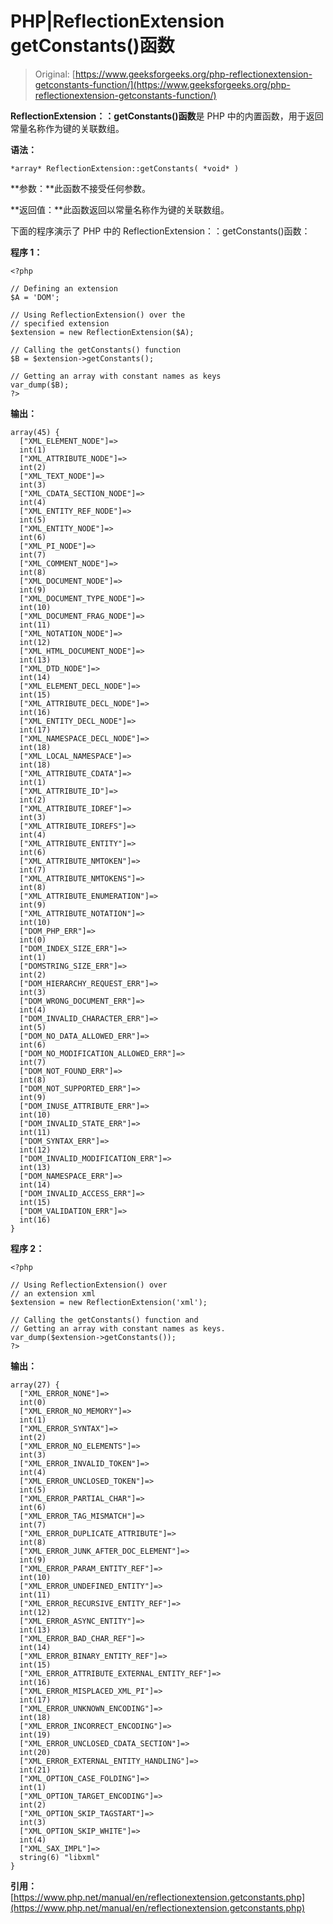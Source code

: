 # PHP|ReflectionExtension getConstants()函数

> Original: [https://www.geeksforgeeks.org/php-reflectionextension-getconstants-function/](https://www.geeksforgeeks.org/php-reflectionextension-getconstants-function/)

**ReflectionExtension：：getConstants()函数**是 PHP 中的内置函数，用于返回常量名称作为键的关联数组。

**语法：**

```
*array* ReflectionExtension::getConstants( *void* )
```

**参数：**此函数不接受任何参数。

**返回值：**此函数返回以常量名称作为键的关联数组。

下面的程序演示了 PHP 中的 ReflectionExtension：：getConstants()函数：

**程序 1：**

```
<?php

// Defining an extension
$A = 'DOM';

// Using ReflectionExtension() over the 
// specified extension
$extension = new ReflectionExtension($A);

// Calling the getConstants() function
$B = $extension->getConstants();

// Getting an array with constant names as keys
var_dump($B);
?>
```

**输出：**

```
array(45) {
  ["XML_ELEMENT_NODE"]=>
  int(1)
  ["XML_ATTRIBUTE_NODE"]=>
  int(2)
  ["XML_TEXT_NODE"]=>
  int(3)
  ["XML_CDATA_SECTION_NODE"]=>
  int(4)
  ["XML_ENTITY_REF_NODE"]=>
  int(5)
  ["XML_ENTITY_NODE"]=>
  int(6)
  ["XML_PI_NODE"]=>
  int(7)
  ["XML_COMMENT_NODE"]=>
  int(8)
  ["XML_DOCUMENT_NODE"]=>
  int(9)
  ["XML_DOCUMENT_TYPE_NODE"]=>
  int(10)
  ["XML_DOCUMENT_FRAG_NODE"]=>
  int(11)
  ["XML_NOTATION_NODE"]=>
  int(12)
  ["XML_HTML_DOCUMENT_NODE"]=>
  int(13)
  ["XML_DTD_NODE"]=>
  int(14)
  ["XML_ELEMENT_DECL_NODE"]=>
  int(15)
  ["XML_ATTRIBUTE_DECL_NODE"]=>
  int(16)
  ["XML_ENTITY_DECL_NODE"]=>
  int(17)
  ["XML_NAMESPACE_DECL_NODE"]=>
  int(18)
  ["XML_LOCAL_NAMESPACE"]=>
  int(18)
  ["XML_ATTRIBUTE_CDATA"]=>
  int(1)
  ["XML_ATTRIBUTE_ID"]=>
  int(2)
  ["XML_ATTRIBUTE_IDREF"]=>
  int(3)
  ["XML_ATTRIBUTE_IDREFS"]=>
  int(4)
  ["XML_ATTRIBUTE_ENTITY"]=>
  int(6)
  ["XML_ATTRIBUTE_NMTOKEN"]=>
  int(7)
  ["XML_ATTRIBUTE_NMTOKENS"]=>
  int(8)
  ["XML_ATTRIBUTE_ENUMERATION"]=>
  int(9)
  ["XML_ATTRIBUTE_NOTATION"]=>
  int(10)
  ["DOM_PHP_ERR"]=>
  int(0)
  ["DOM_INDEX_SIZE_ERR"]=>
  int(1)
  ["DOMSTRING_SIZE_ERR"]=>
  int(2)
  ["DOM_HIERARCHY_REQUEST_ERR"]=>
  int(3)
  ["DOM_WRONG_DOCUMENT_ERR"]=>
  int(4)
  ["DOM_INVALID_CHARACTER_ERR"]=>
  int(5)
  ["DOM_NO_DATA_ALLOWED_ERR"]=>
  int(6)
  ["DOM_NO_MODIFICATION_ALLOWED_ERR"]=>
  int(7)
  ["DOM_NOT_FOUND_ERR"]=>
  int(8)
  ["DOM_NOT_SUPPORTED_ERR"]=>
  int(9)
  ["DOM_INUSE_ATTRIBUTE_ERR"]=>
  int(10)
  ["DOM_INVALID_STATE_ERR"]=>
  int(11)
  ["DOM_SYNTAX_ERR"]=>
  int(12)
  ["DOM_INVALID_MODIFICATION_ERR"]=>
  int(13)
  ["DOM_NAMESPACE_ERR"]=>
  int(14)
  ["DOM_INVALID_ACCESS_ERR"]=>
  int(15)
  ["DOM_VALIDATION_ERR"]=>
  int(16)
}

```

**程序 2：**

```
<?php

// Using ReflectionExtension() over 
// an extension xml
$extension = new ReflectionExtension('xml');

// Calling the getConstants() function and
// Getting an array with constant names as keys.
var_dump($extension->getConstants());
?>
```

**输出：**

```
array(27) {
  ["XML_ERROR_NONE"]=>
  int(0)
  ["XML_ERROR_NO_MEMORY"]=>
  int(1)
  ["XML_ERROR_SYNTAX"]=>
  int(2)
  ["XML_ERROR_NO_ELEMENTS"]=>
  int(3)
  ["XML_ERROR_INVALID_TOKEN"]=>
  int(4)
  ["XML_ERROR_UNCLOSED_TOKEN"]=>
  int(5)
  ["XML_ERROR_PARTIAL_CHAR"]=>
  int(6)
  ["XML_ERROR_TAG_MISMATCH"]=>
  int(7)
  ["XML_ERROR_DUPLICATE_ATTRIBUTE"]=>
  int(8)
  ["XML_ERROR_JUNK_AFTER_DOC_ELEMENT"]=>
  int(9)
  ["XML_ERROR_PARAM_ENTITY_REF"]=>
  int(10)
  ["XML_ERROR_UNDEFINED_ENTITY"]=>
  int(11)
  ["XML_ERROR_RECURSIVE_ENTITY_REF"]=>
  int(12)
  ["XML_ERROR_ASYNC_ENTITY"]=>
  int(13)
  ["XML_ERROR_BAD_CHAR_REF"]=>
  int(14)
  ["XML_ERROR_BINARY_ENTITY_REF"]=>
  int(15)
  ["XML_ERROR_ATTRIBUTE_EXTERNAL_ENTITY_REF"]=>
  int(16)
  ["XML_ERROR_MISPLACED_XML_PI"]=>
  int(17)
  ["XML_ERROR_UNKNOWN_ENCODING"]=>
  int(18)
  ["XML_ERROR_INCORRECT_ENCODING"]=>
  int(19)
  ["XML_ERROR_UNCLOSED_CDATA_SECTION"]=>
  int(20)
  ["XML_ERROR_EXTERNAL_ENTITY_HANDLING"]=>
  int(21)
  ["XML_OPTION_CASE_FOLDING"]=>
  int(1)
  ["XML_OPTION_TARGET_ENCODING"]=>
  int(2)
  ["XML_OPTION_SKIP_TAGSTART"]=>
  int(3)
  ["XML_OPTION_SKIP_WHITE"]=>
  int(4)
  ["XML_SAX_IMPL"]=>
  string(6) "libxml"
}

```

**引用：**[https://www.php.net/manual/en/reflectionextension.getconstants.php](https://www.php.net/manual/en/reflectionextension.getconstants.php)
